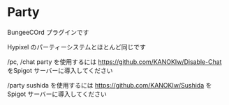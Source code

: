 # Party
BungeeCOrd プラグインです

Hypixel のパーティーシステムとほとんど同じです

/pc, /chat party を使用するには https://github.com/KANOKIw/Disable-Chat をSpigot サーバーに導入してください

/party sushida を使用するには https://github.com/KANOKIw/Sushida をSpigot サーバーに導入してください
